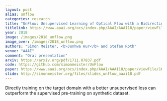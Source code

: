 ```yaml
---
layout: post
alias: unflow
categories: research
title: "UnFlow: Unsupervised Learning of Optical Flow with a Bidirectional Census Loss"
titlelink: https://www.aaai.org/ocs/index.php/AAAI/AAAI18/paper/viewFile/16502/16319
year: 2018
image: /images/2018_unflow.png
image_over: /images/2018_unflow.png
authors: "Simon Meister, <b>Junhwa Hur</b> and Stefan Roth"
venue: "AAAI"
comment: "Oral presentation"
arxiv: https://arxiv.org/pdf/1711.07837.pdf
code: https://github.com/simonmeister/UnFlow
paper: https://www.aaai.org/ocs/index.php/AAAI/AAAI18/paper/viewFile/16502/16319
slide: http://simonmeister.org/files/slides_unflow_aaai18.pdf
---
```


Directly training on the target domain with a better unsupervised loss can outperform the supervised pre-training on synthetic dataset. 
